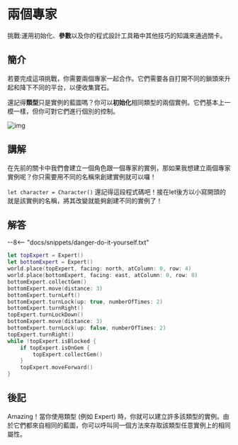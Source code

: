 # 兩個專家

挑戰:運用初始化、**參數**以及你的程式設計工具箱中其他技巧的知識來通過關卡。

## 簡介

若要完成這項挑戰，你需要兩個專家一起合作。它們需要各自打開不同的鎖頭來升起和降下不同的平台，以便收集寶石。

還記得**類型**只是實例的藍圖嗎？你可以**初始化**相同類型的兩個實例。它們基本上一模一樣，但你可對它們進行個別的控制。

![img](https://imagedelivery.net/cdkaXPuFls5qlrh3GM4hfA/83af3e53-4ed4-4ed9-7359-3db7372b6700/public)

## 講解

在先前的關卡中我們會建立一個角色跟一個專家的實例，那如果我想建立兩個專家實例呢？你只需要用不同的名稱來創建實例就可以囉！

`let character = Character()` 還記得這段程式碼吧！接在let後方以小寫開頭的就是該實例的名稱，將其改變就能夠創建不同的實例了！

## 解答

--8<-- "docs/snippets/danger-do-it-yourself.txt"

```swift linenums="1"
let topExpert = Expert()
let bottomExpert = Expert()
world.place(topExpert, facing: north, atColumn: 0, row: 4)
world.place(bottomExpert, facing: east, atColumn: 0, row: 0)
bottomExpert.collectGem()
bottomExpert.move(distance: 3)
bottomExpert.turnLeft()
bottomExpert.turnLock(up: true, numberOfTimes: 2)
bottomExpert.turnRight()
topExpert.turnLockDown()
bottomExpert.move(distance: 3)
bottomExpert.turnLock(up: false, numberOfTimes: 2)
topExpert.turnRight()
while !topExpert.isBlocked {
    if topExpert.isOnGem {
        topExpert.collectGem()
    }
    topExpert.moveForward()
}
```

## 後記

Amazing！當你使用類型 (例如 Expert) 時，你就可以建立許多該類型的實例。由於它們都來自相同的藍圖，你可以呼叫同一個方法來存取該類型任意實例上的相同屬性。
